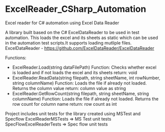 # ExcelReader_CSharp_Automation
Excel reader for C# automation using Excel Data Reader

A library built based on the C# ExcelDataReader to be used in test automation. This loads the excel and its sheets as static which can be used in the automation test scripts.It supports loading mutliple files.
ExcelDataReader - https://github.com/ExcelDataReader/ExcelDataReader

Functions:

- ExcelReader.Load(string dataFilePath) 
   Function: Checks whether excel is loaded and if not loads the excel and its sheets 
   return: void
- ExcelReader.ReadData(string filepath, string sheetName, int rowNumber, string columnName)
   Function: Loads the file if already not loaded. Returns the column value
   return: column value as string
- ExcelReader.GetRowCount(string filepath, string sheetName, string columnName)
  Function: Loads the file if already not loaded. Returns the row count for column name
  return: row count as int

Project includes unit tests for the library created using MSTest and Specflow
ExcelReaderMSTests => MS Test unit tests
SpecFlowExcelReaderTests => Spec flow unit tests
